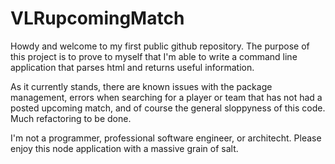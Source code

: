 # VLRupcomingMatch

Howdy and welcome to my first public github repository. The purpose of this project is to prove to myself that I'm able to write a command line application that parses html and returns useful information. 

As it currently stands, there are known issues with the package management, errors when searching for a player or team that has not had a posted upcoming match, and of course the general sloppyness of this code. Much refactoring to be done.

I'm not a programmer, professional software engineer, or architecht. Please enjoy this node application with a massive grain of salt. 
